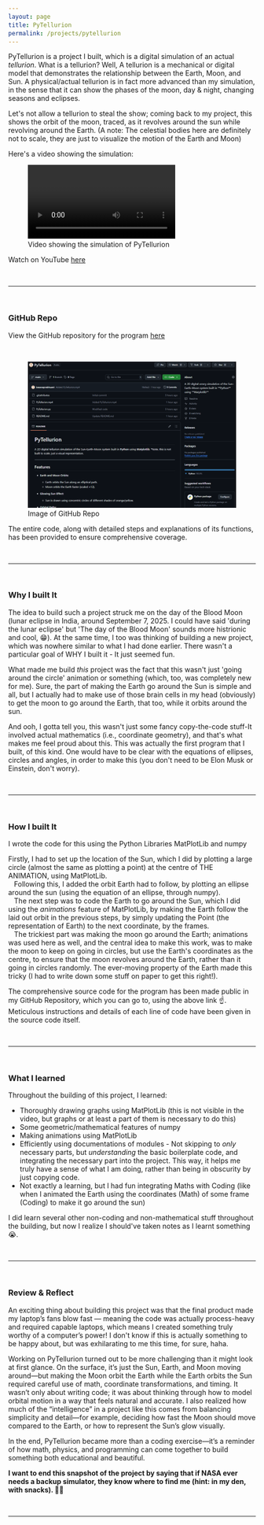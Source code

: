 ```yaml
---
layout: page
title: PyTellurion
permalink: /projects/pytellurion
---
```

<p>PyTellurion is a project I built, which is a digital simulation of an actual <i>tellurion</i>. What is a tellurion? Well, A tellurion is a mechanical or digital model that demonstrates the relationship between the Earth, Moon, and Sun. A physical/actual tellurion is in fact more advanced than my simulation, in the sense that it can show the phases of the moon, day & night, changing seasons and eclipses. </p><p>Let's not allow a tellurion to steal the show; coming back to my project, this shows the orbit of the moon, traced, as it revolves around the sun while revolving around the Earth. (A note: The celestial bodies here are definitely not to scale, they are just to visualize the motion of the Earth and Moon)</p>
<p>Here's a video showing the simulation: </p>
<figure>
    <video controls>
        <source src="/media/PyTellurion.mp4" type="video/mp4">
        Error with browser: Does not support video.
    </video>
    <figcaption>Video showing the simulation of PyTellurion </figcaption>
</figure>
<p>Watch on YouTube <a href="https://youtu.be/L3vc5SPEmqg" class="content-link">here</a></p>

<br><hr><br><h3>GitHub Repo</h3>
<p>View the GitHub repository for the program <a href="https://github.com/basavaprabhuani/PyTellurion" class="content-link">here</a></p>
<br>
<figure>
    <img src="/media/PyTellurion_GitHub.png">
    <figcaption>Image of GitHub Repo</figcaption>
</figure>
<p>The entire code, along with detailed steps and explanations of its functions, has been provided to ensure comprehensive coverage. </p>

<br><hr><br><h3>Why I built It</h3>
<p>The idea to build such a project struck me on the day of the Blood Moon (lunar eclipse in India, around September 7, 2025. I could have said 'during the lunar eclipse' but 'The day of the Blood Moon' sounds more histrionic and cool, 😁). At the same time, I too was thinking of building a new project, which was nowhere similar to what I had done earlier. There wasn't a particular goal of WHY I built it - It just seemed fun.</p>
<p>What made me build <i>this</i> project was the fact that this wasn't just 'going around the circle' animation or something (which, too, was completely new for me). Sure, the part of making the Earth go around the Sun is simple and all, but I actually had to make use of those brain cells in my head (obviously) to get the moon to go around the Earth, that too, while it orbits around the sun.</p>
<p>And ooh, I gotta tell you, this wasn't just some fancy copy-the-code stuff-It involved actual mathematics (i.e., coordinate geometry), and that's what makes me feel proud about this. This was actually the first program that I built, of this kind. One would have to be clear with the equations of ellipses, circles and angles, in order to make this (you don't need to be Elon Musk or Einstein, don't worry).</p>

<br><hr><br><h3>How I built It</h3>
<p>I wrote the code for this using the Python Libraries <span class="reference-text">MatPlotLib</span> and <span class="reference-text">numpy</span>
<p>Firstly, I had to set up the location of the Sun, which I did by plotting a large circle (almost the same as plotting a point) at the centre of THE ANIMATION, using <span class="reference-text">MatPlotLib</span>. 
<br>&nbsp;&nbsp;&nbsp;Following this, I added the orbit Earth had to follow, by plotting an ellipse around the sun (using the equation of an ellipse, through <span class='reference-text'>numpy</span>). 
<br>&nbsp;&nbsp;&nbsp;The next step was to code the Earth to go around the Sun, which I did using the <i>animations</i> feature of <span class="reference-text">MatPlotLib</span>, by making the Earth follow the laid out orbit in the previous steps, by simply updating the Point (the representation of Earth) to the next coordinate, by the frames. 
<br>&nbsp;&nbsp;&nbsp;The trickiest part was making the moon go around the Earth; animations was used here as well, and the central idea to make this work, was to make the moon to keep on going in circles, but use the Earth's coordinates as the centre, to ensure that the moon revolves around the Earth, rather than it going in circles randomly. The ever-moving property of the Earth made this tricky (I had to write down some stuff on paper to get this right!). </p>

<p>The comprehensive source code for the program has been made public in my GitHub Repository, which you can go to, using the above link ☝️. Meticulous instructions and details of each line of code have been given in the source code itself.</p>

<br><hr><br><h3>What I learned</h3>
<p>Throughout the building of this project, I learned:</p>
<ul>
    <li>Thoroughly drawing graphs using <span class="reference-text">MatPlotLib</span> (this is not visible in the video, but graphs or at least a part of them is necessary to do this)</li>
    <li>Some geometric/mathematical features of <span class="reference-text">numpy</span></li>
    <li>Making animations using <span class="reference-text">MatPlotLib</span></li>
    <li>Efficiently using documentations of modules - Not skipping to <i>only</i> necessary parts, but <i>understanding</i> the basic boilerplate code, and integrating the necessary part into the project. This way, it helps me truly have a sense of what I am doing, rather than being in obscurity by just copying code.</li> 
    <li>Not exactly a learning, but I had fun integrating Maths with Coding (like when I animated the Earth using the coordinates (Math) of some frame (Coding) to make it go around the sun)</li>
</ul>

<p>I did learn several other non-coding and non-mathematical stuff throughout the building, but now I realize I should've taken notes as I learnt something 😭.</p>

<br><hr><br><h3>Review & Reflect</h3>
<p>An exciting thing about building this project was that the final product made my laptop’s fans blow fast — meaning the code was actually process-heavy and required capable laptops, which means I created something truly worthy of a computer’s power! I don't know if this is actually something to be happy about, but was exhilarating to me this time, for sure, haha.<p>
<p>Working on PyTellurion turned out to be more challenging than it might look at first glance. On the surface, it’s just the Sun, Earth, and Moon moving around—but making the Moon orbit the Earth while the Earth orbits the Sun required careful use of math, coordinate transformations, and timing. It wasn’t only about writing code; it was about thinking through how to model orbital motion in a way that feels natural and accurate. I also realized how much of the “intelligence” in a project like this comes from balancing simplicity and detail—for example, deciding how fast the Moon should move compared to the Earth, or how to represent the Sun’s glow visually. </p><p>In the end, PyTellurion became more than a coding exercise—it’s a reminder of how math, physics, and programming can come together to build something both educational and beautiful.</p>
<p><b>I want to end this snapshot of the project by saying that if NASA ever needs a backup simulator, they know where to find me (hint: in my den, with snacks). 🚀🍕</p></b>
<br><hr>